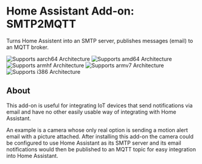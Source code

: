 # Home Assistant Add-on: SMTP2MQTT

Turns Home Assistent into an SMTP server, publishes messages (email) to an MQTT broker.

![Supports aarch64 Architecture][aarch64-shield] ![Supports amd64 Architecture][amd64-shield] ![Supports armhf Architecture][armhf-shield] ![Supports armv7 Architecture][armv7-shield] ![Supports i386 Architecture][i386-shield]

## About

This add-on is useful for integrating IoT devices that send notifications via email and have no other easily usable way of integrating with Home Assistant.

An example is a camera whose only real option is sending a motion alert email with a picture attached. After installing this add-on the camera could be configured to use Home Assistant as its SMTP server and its email notifications would then be published to an MQTT topic for easy integration into Home Assistant.

[aarch64-shield]: https://img.shields.io/badge/aarch64-yes-green.svg
[amd64-shield]: https://img.shields.io/badge/amd64-yes-green.svg
[armhf-shield]: https://img.shields.io/badge/armhf-yes-green.svg
[armv7-shield]: https://img.shields.io/badge/armv7-yes-green.svg
[i386-shield]: https://img.shields.io/badge/i386-yes-green.svg
